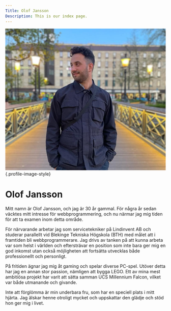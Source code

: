 ```yaml
---
Title: Olof Jansson
Description: This is our index page.
---
```


![Olof Jansson](assets/img/olof-crop.jpeg "Olof Jansson"){.profile-image-style}

# Olof Jansson
Mitt namn är Olof Jansson, och jag är 30 år gammal. För några år sedan väcktes mitt intresse för webbprogrammering, och nu närmar jag mig tiden för att ta examen inom detta område. 

För närvarande arbetar jag som servicetekniker på Lindinvent AB och studerar parallellt vid Blekinge Tekniska Högskola (BTH) med målet att i framtiden bli webbprogrammerare. Jag drivs av tanken på att kunna arbeta var som helst i världen och eftersträvar en position som inte bara ger mig en god inkomst utan också möjligheten att fortsätta utvecklas både professionellt och personligt. 

På fritiden ägnar jag mig åt gaming och spelar diverse PC-spel. Utöver detta har jag en annan stor passion, nämligen att bygga LEGO. Ett av mina mest ambitiösa projekt har varit att sätta samman UCS Millennium Falcon, vilket var både utmanande och givande.

Inte att förglömma är min underbara fru, som har en speciell plats i mitt hjärta. Jag älskar henne otroligt mycket och uppskattar den glädje och stöd hon ger mig i livet.